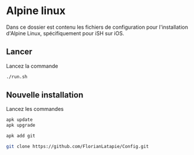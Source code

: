 # Alpine linux

Dans ce dossier est contenu les fichiers de configuration pour l'installation d'Alpine Linux, spécifiquement pour iSH
sur iOS.

## Lancer

Lancez la commande

```sh
./run.sh 
```

## Nouvelle installation

Lancez les commandes

```sh
apk update
apk upgrade

apk add git

git clone https://github.com/FlorianLatapie/Config.git
```
